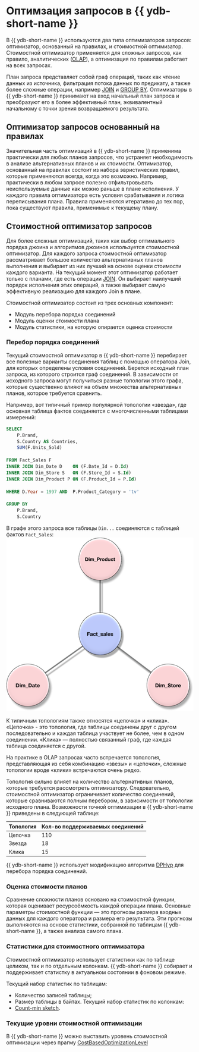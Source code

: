 # Оптимзация запросов в {{ ydb-short-name }}

В {{ ydb-short-name }} используются два типа оптимизаторов запросов: оптимизатор, основанный на правилах, и стоимостной оптимизатор. Стоимостной оптимизатор применяется для сложных запросов, как правило, аналитических ([OLAP](https://ru.wikipedia.org/wiki/OLAP)), а оптимизация по правилам работает на всех запросах.

План запроса представляет собой граф операций, таких как чтение данных из источника, фильтрация потока данных по предикату, а также более сложные операции, например [JOIN](../yql/reference/syntax/join.md) и [GROUP BY](../yql/reference/syntax/group_by.md). Оптимизаторы в {{ ydb-short-name }} принимают на вход начальный план запроса и преобразуют его в более эффективный план, эквивалентный начальному с точки зрения возвращаемого результата.

## Оптимизатор запросов основанный на правилах

Значительная часть оптимизаций в {{ ydb-short-name }} применима практически для любых планов запросов, что устраняет необходимость в анализе альтернативных планов и их стоимости. Оптимизатор, основанный на правилах состоит из набора эвристических правил, которые применяются всегда, когда это возможно. Например, практически в любом запросе полезно отфильтровывать неиспользуемые данные как можно раньше в плане исполнения. У каждого правила оптимизатора есть условия срабатывания и логика переписывания плана. Правила применяются итеративно до тех пор, пока существуют правила, применимые к текущему плану.

## Стоимостной оптимизатор запросов

Для более сложных оптимизаций, таких как выбор оптимального порядка джоина и алгоритмов джоинов используется стоимостной оптимизатор. Для каждого запроса стоимостной оптимизатор рассматривает большое количество альтернативных планов выполнения и выбирает из них лучший на основе оценки стоимости каждого варианта. На текущий момент этот оптимизатор работает только с планами, где есть операции [JOIN](../yql/reference/syntax/join.md). Он выбирает наилучший порядок исполнения этих операций, а также выбирает самую эффективную реализацию для каждого Join в плане.

Стоимостной оптимизатор состоит из трех основных компонент:
* Модуль перебора порядка соединений
* Модуль оценки стоимости плана
* Модуль статистики, на которую опирается оценка стоимости

### Перебор порядка соединений

Текущий стоимостной оптимизатор в {{ ydb-short-name }} перебирает все полезные варианты соединения таблиц с помощью оператора Join, для которых определены условия соединений. Берется исходный план запроса, из которого строится граф соединений. В зависимости от исходного запроса могут получиться разные топологии этого графа, которые существенно влияют на объем множества альтернативных планов, которое требуется сравнить.

Например, вот типичный пример популярной топологии «звезда», где основная таблица фактов соединяется с многочисленными таблицами измерений:

```sql
SELECT
	P.Brand,
	S.Country AS Countries,
	SUM(F.Units_Sold)

FROM Fact_Sales F
INNER JOIN Dim_Date D    ON (F.Date_Id = D.Id)
INNER JOIN Dim_Store S   ON (F.Store_Id = S.Id)
INNER JOIN Dim_Product P ON (F.Product_Id = P.Id)

WHERE D.Year = 1997 AND  P.Product_Category = 'tv'

GROUP BY
	P.Brand,
	S.Country
```

В графе этого запроса все таблицы `Dim...` соединяются c таблицей фактов `Fact_Sales`:
![Граф запроса](_assets/Star-Schema.png)

К типичным топологиям также относятся «цепочка» и «клика». «Цепочка» - это топология, где таблицы соединены друг с другом последовательно и каждая таблица участвует не более, чем в одном соединении. «Клика» — полностью связанный граф, где каждая таблица соединяется с другой.

На практике в OLAP запросах часто встречается топология, представляющая из себя комбинацию «звезы» и «цепочки», сложные топологии вроде «клики» встречаются очень редко.

Топология сильно влияет на количество альтернативных планов, которые требуется рассмотреть оптимизатору. Следовательно, стоимостной оптимизатор ограничивает количество соединений, которые сравниваются полным перебором, в зависимости от топологии исходного плана. Возможности точной оптимизации в {{ ydb-short-name }} приведены в следующей таблице:

| Топология | Кол-во поддерживаемых соединений |
| --------- | -------------------------------- |
| Цепочка | 110 |
| Звезда | 18 |
| Клика | 15 |

{{ ydb-short-name }} использует модификацию алгоритма [DPHyp](https://www.researchgate.net/publication/47862092_Dynamic_Programming_Strikes_Back) для перебора порядка соединений.

### Оценка стоимости планов

Сравнение сложности планов основано на стоимостной функции, которая оценивает ресурсоёмкость каждой операции плана. Основные параметры стоимостной функции — это прогнозы размера входных данных для каждого оператора и размера его результата. Эти прогнозы выполняются на основе статистики, собранной по таблицам {{ ydb-short-name }}, а также анализа самого плана.

### Статистики для стоимостного оптимизатора

Стоимостной оптимизатор использует статистики как по таблице целиком, так и по отдельным колонкам. {{ ydb-short-name }} собирает и поддерживает статистку в актуальном состоянии в фоновом режиме.

Текущий набор статистик по таблицам:
* Количество записей таблицы;
* Размер таблицы в байтах.
Текущий набор статистик по колонкам:
* [Count-min sketch](https://en.wikipedia.org/wiki/Count%E2%80%93min_sketch).

### Текущие уровни стоимостной оптимизации

В {{ ydb-short-name }} можно выставить уровень стоимостной оптимизации через прагму [CostBasedOptimizationLevel](../yql/reference/syntax/pragma.md#ydb.CostBasedOptimizationLevel)
